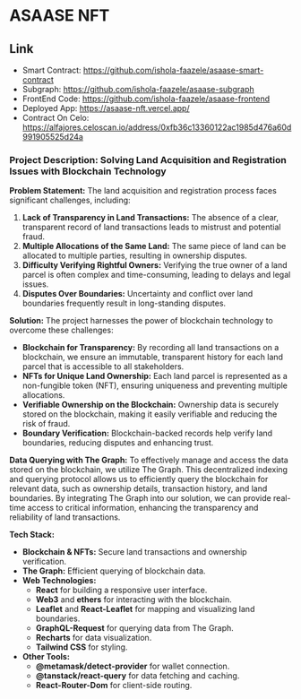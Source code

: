 # ASAASE NFT
## Link
- Smart Contract: https://github.com/ishola-faazele/asaase-smart-contract
- Subgraph: https://github.com/ishola-faazele/asaase-subgraph
- FrontEnd Code: https://github.com/ishola-faazele/asaase-frontend
- Deployed App: https://asaase-nft.vercel.app/
- Contract On Celo: https://alfajores.celoscan.io/address/0xfb36c13360122ac1985d476a60d991905525d24a
  
### Project Description: Solving Land Acquisition and Registration Issues with Blockchain Technology

**Problem Statement:**
The land acquisition and registration process faces significant challenges, including:

1. **Lack of Transparency in Land Transactions:** The absence of a clear, transparent record of land transactions leads to mistrust and potential fraud.
2. **Multiple Allocations of the Same Land:** The same piece of land can be allocated to multiple parties, resulting in ownership disputes.
3. **Difficulty Verifying Rightful Owners:** Verifying the true owner of a land parcel is often complex and time-consuming, leading to delays and legal issues.
4. **Disputes Over Boundaries:** Uncertainty and conflict over land boundaries frequently result in long-standing disputes.

**Solution:**
The project harnesses the power of blockchain technology to overcome these challenges:

- **Blockchain for Transparency:** By recording all land transactions on a blockchain, we ensure an immutable, transparent history for each land parcel that is accessible to all stakeholders.
- **NFTs for Unique Land Ownership:** Each land parcel is represented as a non-fungible token (NFT), ensuring uniqueness and preventing multiple allocations.
- **Verifiable Ownership on the Blockchain:** Ownership data is securely stored on the blockchain, making it easily verifiable and reducing the risk of fraud.
- **Boundary Verification:** Blockchain-backed records help verify land boundaries, reducing disputes and enhancing trust.

**Data Querying with The Graph:**
To effectively manage and access the data stored on the blockchain, we utilize The Graph. This decentralized indexing and querying protocol allows us to efficiently query the blockchain for relevant data, such as ownership details, transaction history, and land boundaries. By integrating The Graph into our solution, we can provide real-time access to critical information, enhancing the transparency and reliability of land transactions.

**Tech Stack:**
- **Blockchain & NFTs:** Secure land transactions and ownership verification.
- **The Graph:** Efficient querying of blockchain data.
- **Web Technologies:** 
  - **React** for building a responsive user interface.
  - **Web3** and **ethers** for interacting with the blockchain.
  - **Leaflet** and **React-Leaflet** for mapping and visualizing land boundaries.
  - **GraphQL-Request** for querying data from The Graph.
  - **Recharts** for data visualization.
  - **Tailwind CSS** for styling.
- **Other Tools:**
  - **@metamask/detect-provider** for wallet connection.
  - **@tanstack/react-query** for data fetching and caching.
  - **React-Router-Dom** for client-side routing.
